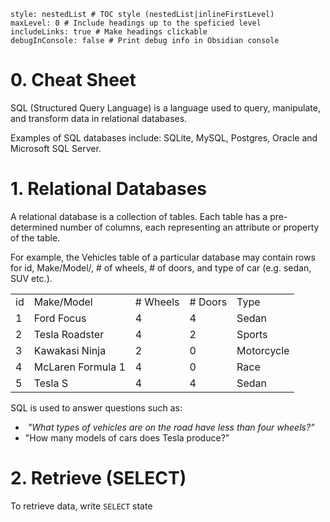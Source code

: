```table-of-contents
style: nestedList # TOC style (nestedList|inlineFirstLevel)
maxLevel: 0 # Include headings up to the speficied level
includeLinks: true # Make headings clickable
debugInConsole: false # Print debug info in Obsidian console
```
# 0. Cheat Sheet 

SQL (Structured Query Language) is a language used to query, manipulate, and transform data in relational databases.

Examples of SQL databases include: SQLite, MySQL, Postgres, Oracle and Microsoft SQL Server.



# 1. Relational Databases

A relational database is a collection of tables. Each table has a pre-determined number of columns, each representing an attribute or property of the table.

For example, the Vehicles table of a particular database may contain rows for id, Make/Model/, # of wheels, # of doors, and type of car (e.g. sedan, SUV etc.).

|   |   |   |   |   |
|---|---|---|---|---|
|id|Make/Model|# Wheels|# Doors|Type|
|1|Ford Focus|4|4|Sedan|
|2|Tesla Roadster|4|2|Sports|
|3|Kawakasi Ninja|2|0|Motorcycle|
|4|McLaren Formula 1|4|0|Race|
|5|Tesla S|4|4|Sedan|

SQL is used to answer questions such as: 
-  _"What types of vehicles are on the road have less than four wheels?"_
- "How many models of cars does Tesla produce?"

# 2. Retrieve (SELECT)

To retrieve data, write `SELECT` state